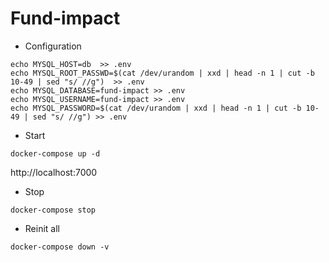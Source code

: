 # Fund-impact

* Configuration
```
echo MYSQL_HOST=db  >> .env
echo MYSQL_ROOT_PASSWD=$(cat /dev/urandom | xxd | head -n 1 | cut -b 10-49 | sed "s/ //g")  >> .env
echo MYSQL_DATABASE=fund-impact >> .env
echo MYSQL_USERNAME=fund-impact >> .env
echo MYSQL_PASSWORD=$(cat /dev/urandom | xxd | head -n 1 | cut -b 10-49 | sed "s/ //g") >> .env
```

 * Start
```
docker-compose up -d
```

http://localhost:7000

 * Stop
```
docker-compose stop
```

 * Reinit all
```
docker-compose down -v
```

